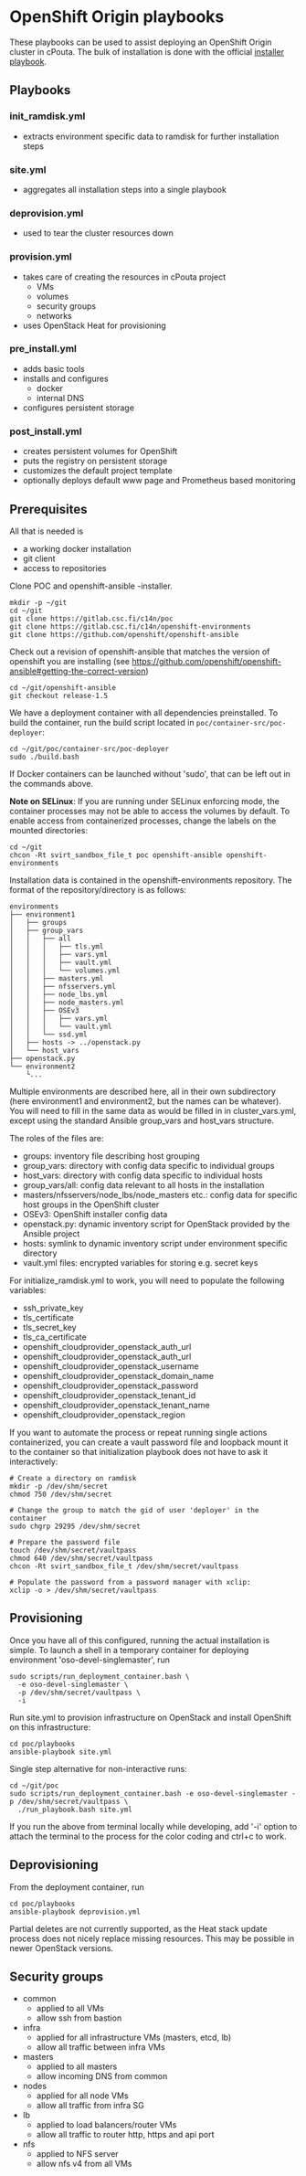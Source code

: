 # OpenShift Origin playbooks

These playbooks can be used to assist deploying an OpenShift Origin cluster in cPouta. The bulk of installation
is done with the official [installer playbook](https://github.com/openshift/openshift-ansible).

## Playbooks

### init_ramdisk.yml

- extracts environment specific data to ramdisk for further installation steps

### site.yml

- aggregates all installation steps into a single playbook

### deprovision.yml

- used to tear the cluster resources down

### provision.yml

- takes care of creating the resources in cPouta project
    - VMs
    - volumes
    - security groups
    - networks 
- uses OpenStack Heat for provisioning

### pre_install.yml

- adds basic tools
- installs and configures
    - docker
    - internal DNS
- configures persistent storage

### post_install.yml

- creates persistent volumes for OpenShift
- puts the registry on persistent storage
- customizes the default project template
- optionally deploys default www page and Prometheus based monitoring

## Prerequisites

All that is needed is 
- a working docker installation
- git client
- access to repositories

Clone POC and openshift-ansible -installer.

    mkdir -p ~/git
    cd ~/git
    git clone https://gitlab.csc.fi/c14n/poc
    git clone https://gitlab.csc.fi/c14n/openshift-environments
    git clone https://github.com/openshift/openshift-ansible

Check out a revision of openshift-ansible that matches the version of openshift you are
installing (see https://github.com/openshift/openshift-ansible#getting-the-correct-version)

    cd ~/git/openshift-ansible
    git checkout release-1.5

We have a deployment container with all dependencies preinstalled. To build the container, 
run the build script located in `poc/container-src/poc-deployer`:
 
    cd ~/git/poc/container-src/poc-deployer 
    sudo ./build.bash

If Docker containers can be launched without 'sudo', that can be left out in the commands above.

__Note on SELinux__: If you are running under SELinux enforcing mode, the container processes
may not be able to access the volumes by default. To enable access from containerized 
processes, change the labels on the mounted directories:
 
    cd ~/git
    chcon -Rt svirt_sandbox_file_t poc openshift-ansible openshift-environments

Installation data is contained in the openshift-environments repository. The format of the repository/directory 
is as follows:

```
environments
├── environment1
│   ├── groups
│   ├── group_vars
│   │   ├── all
│   │   │   ├── tls.yml
│   │   │   ├── vars.yml
│   │   │   ├── vault.yml
│   │   │   └── volumes.yml
│   │   ├── masters.yml
│   │   ├── nfsservers.yml
│   │   ├── node_lbs.yml
│   │   ├── node_masters.yml
│   │   ├── OSEv3
│   │   │   ├── vars.yml
│   │   │   └── vault.yml
│   │   └── ssd.yml
│   ├── hosts -> ../openstack.py
│   └── host_vars
├── openstack.py
└── environment2
    └...
```

Multiple environments are described here, all in their own subdirectory (here
environment1 and environment2, but the names can be whatever). You will need to
fill in the same data as would be filled in in cluster_vars.yml, except using
the standard Ansible group_vars and host_vars structure.

The roles of the files are:
  * groups: inventory file describing host grouping
  * group_vars: directory with config data specific to individual groups
  * host_vars: directory with config data specific to individual hosts
  * group_vars/all: config data relevant to all hosts in the installation
  * masters/nfsservers/node_lbs/node_masters etc.: config data for specific
    host groups in the OpenShift cluster
  * OSEv3: OpenShift installer config data
  * openstack.py: dynamic inventory script for OpenStack provided by the
    Ansible project
  * hosts: symlink to dynamic inventory script under environment specific
    directory
  * vault.yml files: encrypted variables for storing e.g. secret keys

For initialize_ramdisk.yml to work, you will need to populate the following variables:

  * ssh_private_key
  * tls_certificate
  * tls_secret_key
  * tls_ca_certificate
  * openshift_cloudprovider_openstack_auth_url
  * openshift_cloudprovider_openstack_auth_url
  * openshift_cloudprovider_openstack_username
  * openshift_cloudprovider_openstack_domain_name
  * openshift_cloudprovider_openstack_password
  * openshift_cloudprovider_openstack_tenant_id
  * openshift_cloudprovider_openstack_tenant_name
  * openshift_cloudprovider_openstack_region

If you want to automate the process or repeat running single actions containerized, you
can create a vault password file and loopback mount it to the container so that
initialization playbook does not have to ask it interactively:

    # Create a directory on ramdisk
    mkdir -p /dev/shm/secret
    chmod 750 /dev/shm/secret
    
    # Change the group to match the gid of user 'deployer' in the container
    sudo chgrp 29295 /dev/shm/secret
    
    # Prepare the password file
    touch /dev/shm/secret/vaultpass
    chmod 640 /dev/shm/secret/vaultpass
    chcon -Rt svirt_sandbox_file_t /dev/shm/secret/vaultpass
    
    # Populate the password from a password manager with xclip:
    xclip -o > /dev/shm/secret/vaultpass

## Provisioning

Once you have all of this configured, running the actual installation is simple.
To launch a shell in a temporary container for deploying environment 'oso-devel-singlemaster', run

    sudo scripts/run_deployment_container.bash \
      -e oso-devel-singlemaster \
      -p /dev/shm/secret/vaultpass \
      -i

Run site.yml to provision infrastructure on OpenStack and install OpenShift on this infrastructure:
    
    cd poc/playbooks
    ansible-playbook site.yml

Single step alternative for non-interactive runs:

    cd ~/git/poc
    sudo scripts/run_deployment_container.bash -e oso-devel-singlemaster -p /dev/shm/secret/vaultpass \
      ./run_playbook.bash site.yml

If you run the above from terminal locally while developing, add '-i' option to attach the terminal 
to the process for the color coding and ctrl+c to work.

## Deprovisioning

From the deployment container, run

    cd poc/playbooks
    ansible-playbook deprovision.yml

Partial deletes are not currently supported, as the Heat stack update process
does not nicely replace missing resources. This may be possible in newer
OpenStack versions.

## Security groups

- common
    - applied to all VMs
    - allow ssh from bastion
- infra
    - applied for all infrastructure VMs (masters, etcd, lb)
    - allow all traffic between infra VMs
- masters
    - applied to all masters
    - allow incoming DNS from common
- nodes
    - applied for all node VMs
    - allow all traffic from infra SG
- lb
    - applied to load balancers/router VMs
    - allow all traffic to router http, https and api port
- nfs
    - applied to NFS server
    - allow nfs v4 from all VMs
